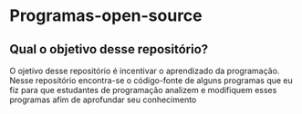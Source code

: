 # Programas-open-source
<h2>Qual o objetivo desse repositório?</h2>
<p>O ojetivo desse repositório é incentivar o aprendizado da programação. Nesse repositório encontra-se o código-fonte de alguns programas que eu fiz para que estudantes de 
programação analizem e modifiquem esses programas afim de aprofundar seu conhecimento</p>
